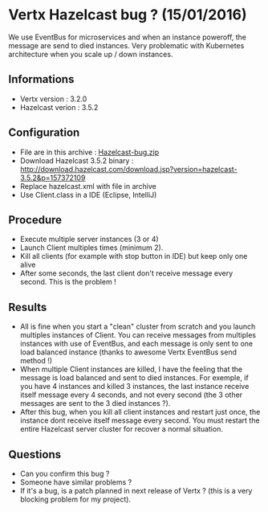 # Vertx Hazelcast bug ? (15/01/2016)

We use EventBus for microservices and when an instance poweroff, the message are send to died instances. Very problematic with Kubernetes architecture when you scale up / down instances.

## Informations
- Vertx version : 3.2.0
- Hazelcast verion : 3.5.2

## Configuration
- File are in this archive : [Hazelcast-bug.zip](https://github.com/vert-x3/vertx-hazelcast/files/91566/Hazelcast-bug.zip)
- Download Hazelcast 3.5.2 binary : http://download.hazelcast.com/download.jsp?version=hazelcast-3.5.2&p=157372109
- Replace hazelcast.xml with file in archive
- Use Client.class in a IDE (Eclipse, IntelliJ)

## Procedure
- Execute multiple server instances (3 or 4)
- Launch Client multiples times (minimum 2).
- Kill all clients (for example with stop button in IDE) but keep only one alive
- After some seconds, the last client don't receive message every second. This is the problem !

## Results
- All is fine when you start a "clean" cluster from scratch and you launch multiples instances of Client. You can receive messages from multiples instances with use of EventBus, and each message is only sent to one load balanced instance (thanks to awesome Vertx EventBus send method !)
- When multiple Client instances are killed, I have the feeling that the message is load balanced and sent to died instances. For exemple, if you have 4 instances and killed 3 instances, the last instance receive itself message every 4 seconds, and not every second (the 3 other messages are sent to the 3 died instances ?).
- After this bug, when you kill all client instances and restart just once, the instance dont receive itself message every second. You must restart the entire Hazelcast server cluster for recover a normal situation.

## Questions
- Can you confirm this bug ?
- Someone have similar problems ?
- If it's a bug, is a patch planned in next release of Vertx ? (this is a very blocking problem for my project).
